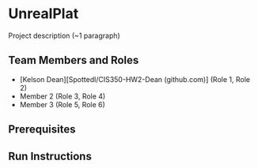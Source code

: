 # UnrealPlat

Project description (~1 paragraph)

## Team Members and Roles

* [Kelson Dean][Spottedl/CIS350-HW2-Dean (github.com)] (Role 1, Role 2)
* Member 2 (Role 3, Role 4)
* Member 3 (Role 5, Role 6)

## Prerequisites

## Run Instructions
